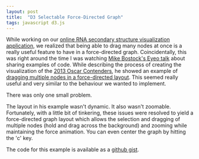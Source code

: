 ```yaml
---
layout: post
title:  "D3 Selectable Force-Directed Graph"
tags: javascript d3.js
---
```


While working on our [online RNA secondary structure visualization application](nibiru.tbi.univie.ac.at/forna), we realized that being able to
drag many nodes at once is a really useful feature to have in a force-directed
graph.  Coincidentally, this was right around the time I was watching [Mike
Bostock's Eyeo talk](http://vimeo.com/69448223) about sharing examples of code.
While describing the process of creating the visualization
of the [2013 Oscar Contenders](http://www.nytimes.com/interactive/2013/02/20/movies/among-the-oscar-contenders-a-host-of-connections.html?_r=0), 
he showed an example of [dragging multiple nodes in a 
force-directed layout](http://bl.ocks.org/mbostock/4566102). This seemed really useful
and very similar to the behaviour we wanted to implement.

There was only one small problem. 

The layout in his
example wasn't dynamic. It also wasn't zoomable. Fortunately, with a little
bit of tinkering, these issues were resolved to yield a force-directed graph
layout which allows the selection and dragging of multiple nodes (hold <shift>
and drag across the background) and zooming while maintaining the force animation.
You can even center the graph by hitting the 'c' key.

<div align='center' id="d3_selectable_force_directed_graph"></div>
<link rel="stylesheet" href="/css/d3_selectable_force_directed_graph.css">
<script src="/js/d3_selectable_force_directed_graph.js"></script>
<script>selectableForceDirectedGraph();</script>

The code for this example is available as a [github gist](https://gist.github.com/pkerpedjiev/0389e39fad95e1cf29ce). 

